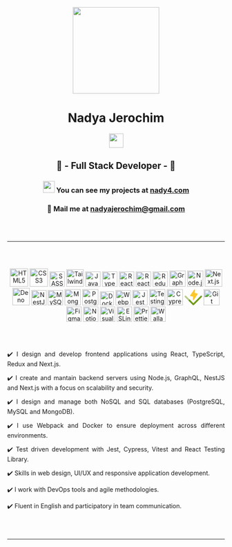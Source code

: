 <div class="text" align="center">
      <img src="https://pbs.twimg.com/media/FTSdc3KUYAAyDK2.jpg" width="200px">
      <h1>Nadya Jerochim</h1>
      <a href="https://www.linkedin.com/in/nady4/"><img src="https://img.shields.io/badge/LinkedIn-0077B5?style=for-the-badge&logo=linkedin&logoColor=white" height="33px"/></a>
      <h2>💎 - Full Stack Developer - 💎</h3>
      <h3 align="center"><img src="https://user-images.githubusercontent.com/5679180/79618120-0daffb80-80be-11ea-819e-d2b0fa904d07.gif" width="27px">  You can see my projects at <a href="https://nady4.com/">nady4.com</a></h3>
      <h3 align="center">📩  Mail me at <a href="mailto:nadyajerochim@gmail.com">nadyajerochim@gmail.com</a></h3>
      <br></br>
      <hr>
      <br></br>
      <p align="center">
      <a href="https://www.w3.org/TR/html5/" title="HTML5"><img src="https://github.com/tomchen/stack-icons/blob/master/logos/html-5.svg" alt="HTML5" height="42px"></a>
      <a href="https://www.w3.org/TR/CSS/" title="CSS3"><img src="https://github.com/tomchen/stack-icons/blob/master/logos/css-3.svg" alt="CSS3" height="42px"></a>
      <a href="https://sass-lang.com/" title="SASS"><img src="https://github.com/tomchen/stack-icons/blob/master/logos/sass.svg" alt="SASS" height="35px"></a>
      <a href="https://tailwindcss.com/" title="Tailwind"><img src="https://github.com/tomchen/stack-icons/blob/master/logos/tailwindcss-icon.svg" alt="Tailwind" width="40px"></a>
      <a href="https://developer.mozilla.org/en-US/docs/Web/JavaScript" title="JavaScript"><img src="https://github.com/tomchen/stack-icons/blob/master/logos/javascript.svg" alt="JavaScript" width="35px"></a>
      <a href="https://www.typescriptlang.org/" title="Typescript"><img src="https://github.com/tomchen/stack-icons/blob/master/logos/typescript-icon.svg" alt="Typescript" height="35px"></a>
      <a href="https://reactjs.org/" title="React"><img src="https://github.com/tomchen/stack-icons/blob/master/logos/react.svg" alt="React" height="35px"></a>
      <a href="https://www.reactrouter.com/" title="React Router"><img src="https://github.com/tomchen/stack-icons/blob/master/logos/react-router.svg" alt="React Router" height="35px"></a>
      <a href="https://www.reduxjs.org/" title="Redux"><img src="https://github.com/tomchen/stack-icons/blob/master/logos/redux.svg" alt="Redux" height="35px"></a>
      <a href="https://www.graphql.org/" title="GraphQL"><img src="https://github.com/tomchen/stack-icons/blob/master/logos/graphql.svg" alt="GraphQL" height="37px"></a>
      <a href="https://nodejs.org/" title="Node.js"><img src="https://github.com/tomchen/stack-icons/blob/master/logos/nodejs-icon.svg" alt="Node.js" height="37px"></a>
      <a href="https://nodejs.org/" title="Next.js"><img src="https://github.com/tomchen/stack-icons/blob/master/logos/nextjs.svg" alt="Next.js" height="40px"></a>
      <a href="https://deno.com/" title="Deno"><img src="https://github.com/tomchen/stack-icons/blob/master/logos/deno.svg" alt="Deno" height="40px"></a>
      <a href="https://nestjs.com/" title="NestJS"><img src="https://github.com/tomchen/stack-icons/blob/master/logos/nestjs.svg" alt="NestJS" height="35px"></a>
      <a href="https://dev.mysql.com/" title="MySQL"><img src="https://github.com/tomchen/stack-icons/blob/master/logos/mysql.svg" alt="MySQL" height="35px"></a>
      <a href="https://www.mongodb.org/" title="MongoDB"><img src="https://cdn.iconscout.com/icon/free/png-512/free-mongodb-4-1175139.png" alt="MongoDB" height="37px"></a>
      <a href="https://www.postgresql.org/" title="PostgreSQL"><img src="https://github.com/get-icon/geticon/blob/master/icons/postgresql.svg" alt="PostgreSQL" height="37px"></a>
      <a href="https://docker.com/" title="Docker"><img src="https://github.com/tomchen/stack-icons/blob/master/logos/docker-icon.svg" alt="Docker" height="32px"></a>
      <a href="https://webpack.js.org/" title="Webpack"><img src="https://github.com/tomchen/stack-icons/blob/master/logos/webpack.svg" alt="Webpack" height="35px"></a>
      <a href="https://www.jest.io/" title="Jest"><img src="https://github.com/get-icon/geticon/blob/master/icons/jest.svg" alt="Jest" height="35px"></a>
      <a href="https://testing-library.com/" title="Testing Library"><img src="https://testing-library.com/img/octopus-64x64.png" alt="Testing Library" height="37px"></a>
      <a href="https://cypress.io/" title="Cypress"><img src="https://github.com/tomchen/stack-icons/blob/master/logos/cypress.svg" alt="Cypress" height="37px"></a>
      <a href="https://vitest.dev/" title="Vitest"><svg xmlns="http://www.w3.org/2000/svg" height="37px" viewBox="0 0 256 234"><path fill="#fcc72b" d="m192.115 70.808l-61.2 88.488a5.27 5.27 0 0 1-2.673 2.002a5.285 5.285 0 0 1-3.343-.005a5.25 5.25 0 0 1-2.66-2.01a5.214 5.214 0 0 1-.903-3.203l2.45-48.854l-39.543-8.386a5.256 5.256 0 0 1-2.292-1.118a5.222 5.222 0 0 1-1.83-4.581a5.226 5.226 0 0 1 .895-2.383L142.218 2.27a5.279 5.279 0 0 1 6.016-1.996a5.243 5.243 0 0 1 2.66 2.01c.643.942.96 2.066.903 3.203l-2.45 48.855l39.542 8.386a5.262 5.262 0 0 1 2.293 1.117a5.21 5.21 0 0 1 1.829 4.582a5.212 5.212 0 0 1-.896 2.382z"/><path fill="#729b1b" d="M128.025 233.537a12.356 12.356 0 0 1-8.763-3.63l-57.828-57.823a12.389 12.389 0 0 1 .023-17.5a12.394 12.394 0 0 1 17.5-.024l49.068 49.061L234.917 96.733a12.39 12.39 0 0 1 17.523 17.524l-115.655 115.65a12.343 12.343 0 0 1-8.76 3.63"/><path fill="#729b1b" fill-opacity="0.5" d="M127.975 233.537a12.356 12.356 0 0 0 8.763-3.63l57.828-57.823a12.385 12.385 0 0 0 3.605-8.754a12.395 12.395 0 0 0-12.375-12.376a12.4 12.4 0 0 0-8.755 3.606l-49.066 49.061L21.082 96.733a12.392 12.392 0 0 0-17.524 17.524l115.656 115.65a12.347 12.347 0 0 0 8.76 3.63"/></svg></a>
      <a href="https://git-scm.com/" title="Git"><img src="https://github.com/tomchen/stack-icons/blob/master/logos/git-icon.svg" alt="Git" height="37px"></a>
      <a href="https://figma.com/" title="Figma"><img src="https://github.com/get-icon/geticon/blob/master/icons/figma.svg" alt="Figma" height="35px"></a>
      <a href="https://notion.so/" title="Notion"><img src="https://upload.wikimedia.org/wikipedia/commons/thumb/e/e9/Notion-logo.svg/100px-Notion-logo.svg.png" alt="Notion" height="35px"></a>
      <a href="https://code.visualstudio.com/" title="Visual Studio Code"><img src="https://github.com/tomchen/stack-icons/blob/master/logos/visual-studio-code.svg" alt="Visual Studio Code" height="35px"></a>
      <a href="https://eslint.org/" title="ESLint"><img src="https://github.com/tomchen/stack-icons/blob/master/logos/eslint.svg" alt="ESLint" height="35px"></a>
      <a href="https://prettier.io/" title="Prettier"><img src="https://github.com/tomchen/stack-icons/blob/master/logos/prettier.svg" alt="Prettier" height="35px"></a>
      <a href="https://wallabyjs.com/" title="Wallaby"><img src="https://pbs.twimg.com/profile_images/555186333149188096/mF5zIbKA_400x400.png" alt="Wallaby" height="35px"></a>
      </p>
      <br></br>
      <p align="justify">✔️ I design and develop frontend applications using React, TypeScript, Redux and Next.js.</p>
      <p align="justify">✔️ I create and mantain backend servers using Node.js, GraphQL, NestJS and Next.js with a focus on scalability and security.</p>
      <p align="justify">✔️ I design and manage both NoSQL and SQL databases (PostgreSQL, MySQL and MongoDB).</p>
      <p align="justify">✔️ I use Webpack and Docker to ensure deployment across different environments.</p>
      <p align="justify">✔️ Test driven development with Jest, Cypress, Vitest and React Testing Library.</p>
      <p align="justify">✔️ Skills in web design, UI/UX and responsive application development.</p>
      <p align="justify">✔️ I work with DevOps tools and agile methodologies.</p>
      <p align="justify">✔️ Fluent in English and participatory in team communication.</p>
      <br></br>
      <hr>
</div>
